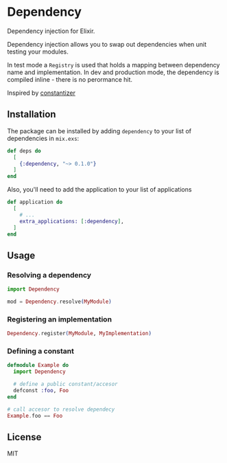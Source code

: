 # Dependency

Dependency injection for Elixir.

Dependency injection allows you to swap out dependencies when unit testing your modules.

In test mode a `Registry` is used that holds a mapping between dependency name and implementation.
In dev and production mode, the dependency is compiled inline - there is no perormance hit.

Inspired by [constantizer](https://github.com/aaronrenner/constantizer)

## Installation

The package can be installed by adding `dependency` to your list of dependencies in `mix.exs`:

```elixir
def deps do
  [
    {:dependency, "~> 0.1.0"}
  ]
end
```

Also, you'll need to add the application to your list of applications

```elixir
def application do
  [
    # ...
    extra_applications: [:dependency],
  ]
end
```

## Usage

### Resolving a dependency

```elixir
import Dependency

mod = Dependency.resolve(MyModule)
```

### Registering an implementation

```elixir
Dependency.register(MyModule, MyImplementation)
```

### Defining a constant

```elixir
defmodule Example do
  import Dependency

  # define a public constant/accesor
  defconst :foo, Foo
end

# call accesor to resolve dependecy
Example.foo == Foo
```

## License

MIT
